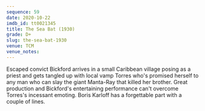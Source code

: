 ```yaml
---
sequence: 59
date: 2020-10-22
imdb_id: tt0021345
title: The Sea Bat (1930)
grade: D+
slug: the-sea-bat-1930
venue: TCM
venue_notes:
---
```


Escaped convict Bickford arrives in a small Caribbean village posing as a priest and gets tangled up with local vamp Torres who's promised herself to any man who can slay the giant Manta-Ray that killed her brother. Great production and Bickford's entertaining performance can't overcome Torres's incessant emoting. Boris Karloff has a forgettable part with a couple of lines.
